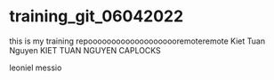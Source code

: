 # training_git_06042022
this is my training repoooooooooooooooooooremoteremote
Kiet Tuan Nguyen
KIET TUAN NGUYEN CAPLOCKS

leoniel messio
